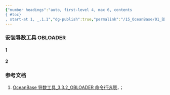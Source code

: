 ```yaml
---
{"number headings":"auto, first-level 4, max 6, contents
{ #toc}
, start-at 1, _.1.1","dg-publish":true,"permalink":"/15_OceanBase/01_部署 OceanBase 数据库/安装导数工具 OBLOADER/","dgPassFrontmatter":true}
---
```



### 安装导数工具 OBLOADER
#### 1 

#### 2 


### 参考文档
1. [OceanBase 导数工具_3.3.2_OBLOADER 命令行选项](https://www.oceanbase.com/docs/enterprise-oceanbase-dumper-loader-cn-10000000000971197)，；



